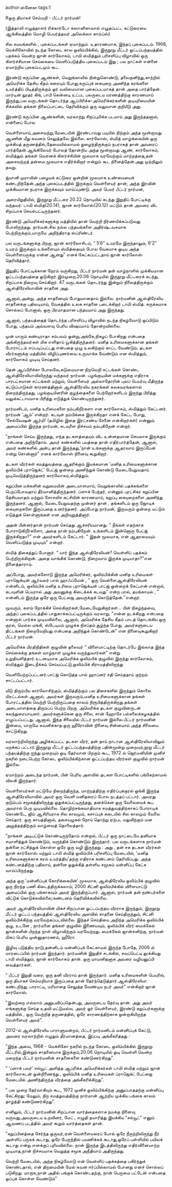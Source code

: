 author:ஸ்னேகா
tags:1

#ஒரு தியாகச் செம்மறி - பீட்டர் நார்மன்!

(இத்தாலி எழுத்தாளர் ரிக்கார்டோ கஸானிகாவால் எழுதப்பட்ட கட்டுரையை ஆங்கிலத்தில் மொழி பெயர்த்தவர்  அலெக்ஸா காம்ப்ஸ்)

சில சமயங்களில் , புகைப்படங்கள் ஏமாற்றும். உதாரணமாக, இந்தப் புகைப்படம். 1968, மெக்சிகோவில் நடந்த கோடை கால ஒலிம்பிக்கில், இருநூறு மீட்டர் ஓட்டப்பந்தயத்தில் பதக்கம் வென்ற  ஜான் கார்லோசும், டாமி ஸ்மித்தும் பரிசளிப்பு விழாவில் ஒரு கிளர்ச்சியான செய்கையை வெளிப்படுத்திய புகைப்படம் இது ; பல நாட்கள் என்னை ஏமாற்றிய புகைப்படமும் கூட.

இரண்டு கருப்பின ஆண்கள், வெறுங்காலில் நின்றுகொண்டு, தலைகுனிந்து,காற்றில் அமெரிக்க தேசிய கீதம் கரையும் போது,கருப்புக் கையுறை அணிந்த கரங்களை உயர்த்திப் பிடித்திருக்கும் ஓர் வலிமையான புகைப்படமாகத் தான் அதை பார்த்தேன். மார்டின் லூதர் கிங், பாபி கென்னடி உட்பட பலருடைய மரணத்திற்கு காரணமாய் இருந்து,பல வருடங்கள் தொடர்ந்த ஆப்பிரிக்க-அமெரிக்கர்களின் குடியுரிமையின் சிக்கலில் தங்கள் நிலைப்பாட்டை தெரிவிக்கும் ஒரு வலுவான குறியீடு அது.

இரண்டு கருப்பின ஆண்களின், வரலாற்று சிறப்புமிக்க படமாய் அது இருந்ததனால், என்னைப் போல 

வெள்ளையாய்,அசைவற்று,மேடையின் இரண்டாவது படியில் நிற்கும் அந்த மூன்றாவது ஆணின் மீது கவனம் செலுத்தவே இல்லை. கார்லோஸ், ஸ்மித் வாழ்க்கையின் ஒரு முக்கியத் தருணத்தில்,தேவையில்லாமல் நுழைந்திருக்கும் நபராகத் தான் அவரைப் பார்த்தேன்.ஆங்கிலேயர் போலத் தோன்றிய அந்த மூன்றாவது ஆண், கார்லோசும், ஸ்மித்தும் தங்கள் மௌனக் கிளர்ச்சியின் மூலமாக வரவேற்கும் மாற்றத்தை,தன் அசைவற்றத் தன்மை மூலமாக எதிர்க்கிறார் என்றும் கூட நினைத்தேன்.அது முற்றிலும் தவறு.

ஜ்யானி முராவின் பழையக் கட்டுரை ஒன்றின் மூலமாக உண்மையைக் கண்டறிந்தேன்.அந்த புகைப்படத்தில் இருக்கும் வெள்ளையர் தான், அந்த இரவின் முக்கியமான நபராக இருக்கவும் வாய்ப்புண்டு. அவர் பெயர் பீட்டர் நார்மன்,

அரையிறுதியில், இருநூறு மீட்டரை 20.22 நொடியில் கடந்து இறுதிப் போட்டிக்கு வந்தவர். டாமி ஸ்மித்(20.14), ஜான் கார்லோஸ்(20.12) மட்டும் தான் அவரை விட சிறப்பாக செயல்பட்டிருந்தனர். 

இரண்டு அமெரிக்கர்களுக்கு மத்தியில் தான் வெற்றி நிர்ணயிக்கப்படுவது போலிருந்தது. நார்மன்,சில நல்ல பந்தயங்களை அதிர்ஷ்டவசமாக பெற்றிருக்கும்,யாருமே அறிந்திராத ஸ்ப்ரிண்டர்.

பல வருடங்களுக்கு பிறகு, ஜான் கார்லோசிடம், “ 5’6” உயரமே இருந்தாலும், 6’2” உயரம் இருக்கும் உங்களையும் ஸ்மித்தையும் போல வேகமாக ஓடிய அந்த வெள்ளையருக்கு என்ன ஆனது” எனக் கேட்கப்பட்டதாய் ஜான் கார்லோஸ் தெரிவித்தார்.

இறுதிப் போட்டிக்கான நேரம் வருகிறது, பீட்டர் நார்மன் தன் வாழ்நாளில் முக்கியமான ஓட்டப்பந்தயத்தை ஓடுகிறார்.இம்முறை,20.06 நொடியில் இருநூறு மீட்டரைக் கடந்து, சிறப்பாக நிறைவு செய்கிறார். 47 வருடங்கள் தொடர்ந்து இன்றும் நிலைத்திருக்கும் ஆஸ்திரேலியாவின்  சாதனை அது.

ஆனால்,அன்று, அந்த சாதனையும் போதுமானதாய் இல்லை. நார்மனின் ஆஸ்திரேலிய சாதனைக்கு பதிலடியாய், வேகத்தில் உலக சாதனை படைக்கிறார் டாமி ஸ்மித். சுருக்கமாக சொல்லப் போனால், ஒரு பிரமாதமான பந்தயமாய் அது இருந்தது.

ஆனால், பந்தயத்தைத் தொடர்ந்த பரிசளிப்பு விழாவில் நடந்த நிகழ்வோடு ஒப்பிடும் போது, பந்தயம் அவ்வளவு பெரிய  விஷயமாய் தோன்றவில்லை.

முன் யாரும் கண்டிராதா சம்பவம் ஒன்று,அங்கே,நிகழப் போகிறது என்பதை அங்கிருந்தவர்கள் மிக எளிதாய் யூகித்திருந்தனர். மனித உரிமைகளுக்கான தங்கள் போராட்டம் எப்படிப்பட்டது என்பதை முழு உலகிற்கும் காட்ட வேண்டும், தடகள வீரர்களுக்கு மத்தியில் விழிப்புணர்வை உருவாக்க வேண்டும் என ஸ்மித்தும், கார்லோசும் முடிவு செய்தனர்.

தென் ஆப்பிரிக்கா போலவே,கடுமையான நிறவெறி சட்டங்கள் கொண்ட ஆஸ்திரேலியாவிலிருந்து வந்தவர் நார்மன். பழங்குடியின மக்களுக்கு எதிராக பாரபட்சமான சட்டங்கள் மற்றும், வெள்ளையர் அல்லாதோரின் புலப்  பெயர்வு மீதிருந்த கட்டுப்பாடுகள் காரணத்தினால் ஆஸ்திரேலிய நகரங்கள் கலகவரங்களால் நிறைந்திருந்தது, பழங்குடியினரின் குழந்தைகளை பெற்றோர்களிடம் இருந்து பிரித்து வலுக்கட்டாயமாக  பிரித்து எடுத்துக் கொண்டிருந்தனர்.

நார்மனிடம், மனித உரிமைகளை நம்புகிறீர்களா என கார்லோசும், ஸ்மித்தும் கேட்டனர். நார்மன் ‘ஆம்’ என்றார். கடவுள் நம்பிக்கை இருக்கிறதா எனக் கேட்ட போது, ‘சேல்வேஷன் ஆர்மி’  (தமிழில் இதை இரட்சண்ய சேனை என்கிறார்கள்) என்னும் அமைப்பில் இருந்த நார்மன், கடவுளை நிச்சயம் நம்புகிறேன் என்றார்.

“நாங்கள் செய்ய இருந்தது, எந்த தடகளத்தையும் விட உன்னதமான செயலாக இருக்கும் என்பதை அறிந்தோம். அவர் கண்களில் பயத்தை தான் எதிர்பார்த்தேன், ஆனால், அவர் கண்களில் அன்பு தான் இருந்தது,‘நான் உங்களுக்கு ஆதரவாய் இருப்பேன் என்று சொன்னார்” எனக் கார்லோஸ் நினைவு கூறுகிறார்.

தடகள வீரர்கள் சமத்துவத்தை ஆதரிக்கும் இயக்கமான  ‘மனித உரிமைகளுக்கான ஒலிம்பிக் புராஜெக்ட்’ பேட்ஜ் ஒன்றை அணிந்துக் கொண்டு மேடையேறுவதாய் முடிவெடுத்திருந்தனர் கார்லோசும்,ஸ்மித்தும்.

கறுப்பின மக்களின் வறுமையின் அடையாளமாய், வெறுங்காலில் பதக்கங்களை பெறப்போவதாய் தீர்மானித்திருந்தனர். ப்ளாக் பேந்தர், என்னும் புரட்சிகர கறுப்பின தேசியவாதம் மற்றும் சோசலிச கட்சியின் காரணமாய், கறுப்பு கையுறைகளை அணிந்து இருந்தனர். ஆனால், மேடையேறுவதற்கு முன்னர் தான் , தங்களிடம் ஒரு ஜோடிக் கையுறைகளே இருப்பதை உனர்ந்தனர். அப்போது நார்மன், இருவரும் ஒன்றை மட்டும் எடுத்துக் கொள்ளுங்கள் என அறிவுறுத்தினார்.

அதன் பின்னர்தான் நார்மன் செய்தது ஆச்சரியமானது. “ நீங்கள் எதற்காக போராடுகிறீர்களோ, அதை நான் நம்புகிறேன். உங்களிடம் இன்னொரு பேட்ஜ் இருக்கிறதா?” என் அவர்களிடம் கேட்டார். “ இதன் மூலமாக, என் ஆதரவையும் வெளிப்படுத்த முடியும்” என்றார். 

ஸ்மித் திகைத்துப் போனார். “ யார் இந்த ஆஸ்திரேலியன்? வெள்ளிப் பதக்கம் பெற்றிருக்கிறான். அதை வாங்கிக் கொண்டு, நிறைவாய் இருக்க முடியாதா?”என நினைத்தாராம்.

அப்போது, அவர்களோடு இருந்த அமெரிக்கர், ஒலிம்பிக்கின் மனித உரிமைகள் புராஜெக்டின் ஆர்வலர் பால் ஹாஃப்மேன் , “ ஒரு வெள்ளைஆஸ்திரேலியன் என்னிடம், ஒலிம்பிக் மனித உரிமை புராஜெக்டின் பாட்ஜ் ஒன்றைக் கேட்பான் என்றால், கடவுளின் பெயரால் அது அவனுக்கு கிடைக்கக் கடவது” என்ற பால், தயங்காமல் , “ என்னிடம் இருந்த ஒரே ஒரு பேட்ஜை அவருக்குக் கொடுத்தேன்.’’என்றார்.

மூவரும், களம் நோக்கிச் செல்கிறார்கள்,மேடையேறுகிறார்கள்... பின் நிகழ்ந்தவை, அந்தப் புகைப்படத்தில் பாதுகாக்கப்பட்டிருக்கும் வரலாறு, “என்ன நடக்கிறது என்பதை என்னால் பார்க்க முடியவில்லை, ஆனால், அமெரிக்க தேசிய கீதம் பாடத் தொடங்கிய ஒரு குரல், மெல்ல மங்கி, ஸ்டேடியம் முழுக்க நிசப்தம் சூழ்ந்த போது, அவர்களுடைய திட்டங்கள் நிறைவேறியது என்பதை அறிந்துக் கொண்டேன்” என நினைவுகூறுகிறார் பீட்டர் நார்மன்.

அமெரிக்க பிரதிநிதிகள் குழுவின் தலைவர்  “ விளையாட்டிற்கு தொடர்பே இல்லாத இந்த செய்கைக்கு தங்கள் வாழ்நாள் முழுக்க வருந்துவார்கள்” என்று உறுதியளித்தார்.உடனடியாக அமெரிக்க ஒலிம்பிக் குழுவில் இருந்து கார்லோசும், ஸ்மித்தும் இடைநீக்கம் செய்யப்பட்டு,ஒலிம்பிக் கிராமத்திலிருந்து 

வெளியேற்றப்பட்டனர்.பாட்ஜ் கொடுத்த பால் ஹாப்னர் சதி செய்ததாய் குற்றம் சாட்டப்பட்டார்.

வீடு திரும்பிய கார்லோசிற்கும், ஸ்மித்திற்கும் பல திசைகளில் இருந்தும் கொலை மிரட்டல்கள்.ஆனால்,  அவர்கள் இருவரும்,மனித உரிமைகளுக்கான தங்கள் போரட்டத்தில் வெற்றி பெற்றிருப்பதை காலம் நிரூபித்திருக்கிறது.தங்கள் அடையாளத்தை திரும்பப் பெற்ற பிறகு, அமெரிக்க தடகள குழுவினருடன் கலந்துரையாடினர். அவர்களுக்கென ஒரு சிலை, சான் ஹோசே பல்கலைக்கழகத்தில் எழுப்பப்பட்டது. ஆனால், இந்த சிலையில் பீட்டர் நார்மன் இல்லை.பீட்டர் நார்மனின் இன்மை, யாருமே கவனிக்காத ஒரு ஹீரோவின் நினைவு சின்னமாய் அந்த் சிலையை காட்டுகிறது.

வரலாற்றிலிருந்து அழிக்கப்பட்ட தடகள வீரர், தன் தாய் நாடான ஆஸ்திரேலியாவிலும் மறக்கப் பட்டார்.இருநூறு மீட்டர் ஓட்டப்பந்தயத்திற்கு பதின்மூன்று முறையும்,நூறு மீட்டர் பந்தயத்திற்கு ஐந்து முறையும் ஓடி தேர்வான பிறகும் கூட, 1972 ல் ஜெர்மனியின் முனிச் நகரில் நடைபெற்ற கோடை ஒலிம்பிக்கிற்கான ஓட்டப்பந்தய வீரர்கள் குழுவில் நார்மன் இல்லை.

ஏமாற்றம் அடைந்த நார்மன், பின் பெரிய அளவில் தடகள போட்டிகளில் பங்கேற்காமல் விலகி இருந்தார்.

வெள்ளையர்கள் மட்டுமே நிறைந்திருந்த,  மாற்றத்திற்கு எதிர்ப்புக்குரல் ஓங்கி இருந்த ஆஸ்திரேலியாவில் அவர் ஒரு வெளி மனிதரைப் போல நடத்தப் பட்டார். அவரது குடும்பம் சமூகத்திலிருந்து ஒதுக்கப்பட்டிருந்தது, தனக்கென ஒரு வேலையைக் கூட அவரால் பெற முடியவில்லை. தொழிற்சங்கவாதியாக சமத்துவத்திற்காகப் போராடிக் கொண்டே, ஜிம் ஆசிரியராக சில காலமும், கசாப்புக் கடையில் சில காலமும் வேலை செய்தார். ஒரு காயத்தினால், தசையழுகல் நோய் தொற்று ஏற்பட மதுவிற்கும் மன அழுத்தத்திற்கும் வாழ்வைத் தொலைத்தார்.

 “நாங்கள் அடிபட்டுக் கொண்டிருந்தோம் என்றால், பீட்டர் ஒரு நாட்டையே தனியாக சமாளித்துக் கொண்டும், வருந்திக் கொண்டும் இருந்தார். பல வருடங்களாக நார்மன் தன்னை ரட்சித்துக் கொள்ள ஒரே ஒரு வழி இருந்தது : அது , தன் சக தடகள வீரர்கள் ஜான் கார்லோஸ் மற்றும் டாமி ஸ்மித் ஒலிம்பிக் பரிசளிப்பு மேடையில், ‘மனித உரிமைகளுக்காக கரம் உயர்த்திய’தற்கு எதிராக கண்டனம் தெரிவிப்பது. அந்த கண்டனத்திற்கு பதிலாய், தன்னை ஒதுக்கித் தள்ளிய சமூகம் மன்னிப்பு கேட்க வாய்ப்பிருந்தது.

அந்த ஒரு ‘மன்னிப்புக் கோரிக்கையின்’ மூலமாக, ஆஸ்திரேலிய ஒலிம்பிக் குழுவில் ஒரு நிரந்த பணி கிடைத்திருக்கலாம்; 2000 சிட்னி ஒலிம்பிக்கில் விளையாட்டு அமைப்பில் ஒரு பங்காகவும் அவர் இருந்திருப்பார். ஆனால், நார்மன் தன் நண்பர்களை விட்டுக் கொடுக்கவில்லை;கண்டனம் தெரிவிக்கவில்லை.

அவர் ஆஸ்திரேலியாவின் மிகச் சிறப்பான ஓட்டப்பந்தய வீரராக இருந்தும், இருநூறு மீட்டர் ஓட்டப் பந்தயத்தில் ஆஸ்திரேலிய அளவில் சாதனை செய்திருந்தும், சிட்னி ஒலிம்பிக்கிற்கு வரவேற்கப்படவில்லை. இந்தச் செய்தியை அறிந்த அமெரிக்க ஒலிம்பிக் குழு, உடனே , நார்மனை தங்கள் குழுவில் இணையவும், ஒலிம்பிக் வீரர் மைக்கேல் ஜான்சனின் பிறந்த நாள் விழாவிற்கும் வரவேற்றது. மைக்கேல் ஜான்சனிற்கு, நார்மன் மிகப் பெரிய முன்னுதாரணம், ஹீரோ.

இழிவு படுத்திய நாடு,தன்னிடம் மன்னிப்புக் கேட்காமல் இருந்த போதே, 2006 ல் மாரடைப்பில் நார்மன் இறந்தார். நார்மனின் இறுதிச் சடங்கில், சவப்பெட்டி தூக்கியது டாமி ஸ்மித்தும், ஜான் கார்லோசும் தான். ஒரு மாமனிதனாக அவரை வழியனுப்பி வைத்தார்கள். 

“ பீட்டர் இறுதி வரை, ஒரு தனி வீரராய் தான் இருந்தார். மனித உரிமைகளின் பெயரில், ஒரு தியாகச் செம்மறியாக இருப்பதை தான் தேர்ந்தெடுத்தார்.ஆஸ்திரேலியா கண்டறிந்து, பாராட்டி, மரியாதை செலுத்த வேண்டிய நபர் அவர்” என்கிறார் ஜான் கார்லோஸ்.

 “இவற்றை எல்லாம் அனுபவிப்பதென்பது, அவருடைய தேர்வு தான். அது அவர் எங்களுக்கு செய்த உதவி மட்டுமல்ல,  அவர் ஓர் வெள்ளையர், இரண்டு கறுப்பர்களுக்கு மத்தியில் , ஒரு வெற்றித் தருணத்தில், ஒரே காரணத்திற்காக ஒன்றாகியிருந்த வெள்ளையர் அவர்”.

2012-ல் ஆஸ்திரேலிய பாராளுமன்றம், பீட்டர் நார்மனிடம் மன்னிப்புக் கேட்டு, அவரை வரலாற்றில் எழுதும் தீர்மானத்தை, இப்படி அங்கீகரித்தது :

 “இந்த அவை, 1968 - மெக்சிகோ நகரில் நடந்த கோடை ஒலிம்பிக்கில் இருநூறு மீட்டரில்,இன்றும் சாதனையாக இருக்கும்,20.06 நொடியில் ஓடி வெள்ளி வென்ற மறைந்த பீட்டர் நார்மனின் சாதனைகளை கண்டுணர்கிறது”. 

“ ‘ப்ளாக் பவர்’ சல்யூட் அளித்த ஆப்ரிக்க அமெரிக்கர்கள் டாமி ஸ்மித் மற்றும் ஜான் கார்லோசுடன் ஒன்றிணைந்து , ஒலிம்பிக் மனித உரிமைகள் ப்ராஜெக்ட் பேட்ஜை மேடையில் அணிந்திருந்த வீரத்தை அங்கீகரிக்கிறது”.

“ பல முறை தேர்வாகியும் கூட, 1972 முனிச் ஒலிம்பிக்கிற்கு அனுப்பாததற்கு மன்னிப்பு கேட்கிறது; மேலும், நிற சமத்துவத்திற்கு நார்மான் ஆற்றிய முக்கிய பங்கை காலம் தாழ்த்தி கண்டுணர்கிறது”.

எனிலும், பீட்டர் நார்மனின் சிறப்பான வார்த்தைகளாக நமக்கு நினைவு வருவது,அவருடைய உறவினர், மேட் , எழுதி தயாரித்து இயக்கிய “சல்யூட்” எனும் ஆவணப் படத்தில் அவர் கூறும் வார்த்தைகள் தான்.

 “கறுப்பினத்தை சேர்ந்த ஒருவர்,ஏன் வெள்ளையரைப் போல் ஒரே நீருற்றிலிருந்து நீர் அள்ளிப் பருகக் கூடாது, ஒரே பேருந்தில் பயணிக்கக் கூடாது,ஒரேப் பள்ளியில் பயிலக் கூடாது என்று எனக்குப் புரியவில்லை. நான் இருந்த இடத்திலிருந்து எதிர்வினையாற்ற முடியாத,நான் நிச்சயமாக வெறுத்த சமூக அநீதியாய் அதிருந்தது.

வெற்றி மேடையில், அந்த நிகழ்வோடு என் வெள்ளிப் பதக்கத்தை பகிர்ந்துக் கொண்டதால், என் திறமையின்  மேல் கவன ஈர்ப்பில்லாமல் போனது எனச் சொல்லப் படுகிறது. மாறாக,நான் அதில் பங்குக் கொண்டதற்கு, நான் பெருமை பட்டேன் என்பதை ஒப்புக் கொள்ள வேண்டும்”
